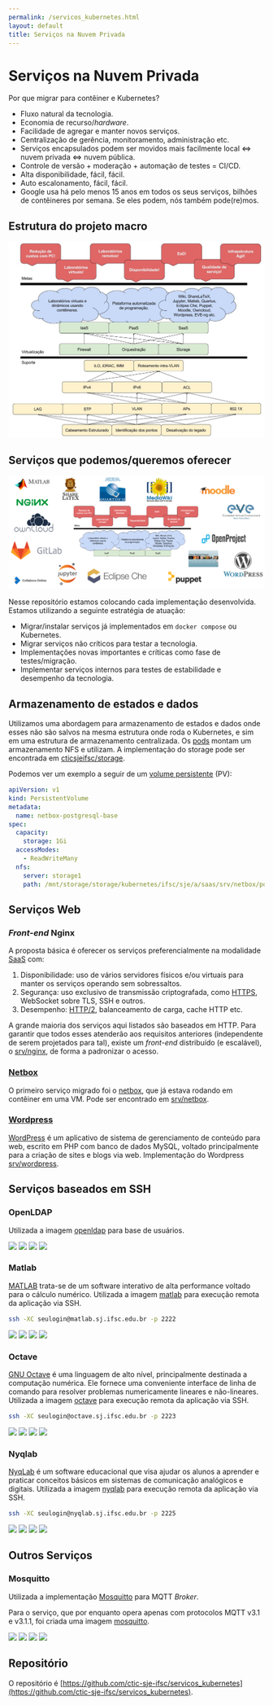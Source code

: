 ```yaml
---
permalink: /servicos_kubernetes.html
layout: default
title: Serviços na Nuvem Privada
---
```


# Serviços na Nuvem Privada

Por que migrar para contêiner e Kubernetes?

- Fluxo natural da tecnologia.
- Economia de recurso/_hardware_.
- Facilidade de agregar e manter novos serviços.
- Centralização de gerência, monitoramento, administração etc.
- Serviços encapsulados podem ser movidos mais facilmente
  local <=> nuvem privada <=> nuvem pública.
- Controle de versão + moderação + automação de testes = CI/CD.
- Alta disponibilidade, fácil, fácil.
- Auto escalonamento, fácil, fácil.
- Google usa há pelo menos 15 anos em todos os seus serviços, bilhões de contêineres por semana. Se eles podem, nós também pode(re)mos.

## Estrutura do projeto macro

![Projeto Macro](/assets/img/projeto_macro_ctic.jpg)

## Serviços que podemos/queremos oferecer

![Projeto Macro](/assets/img/servicos_possiveis.png)

Nesse repositório estamos colocando cada implementação desenvolvida.
Estamos utilizando a seguinte estratégia de atuação:

- Migrar/instalar serviços já implementados em `docker compose` ou Kubernetes.
- Migrar serviços não críticos para testar a tecnologia.
- Implementações novas importantes e críticas como fase de testes/migração.
- Implementar serviços internos para testes de estabilidade e desempenho da
  tecnologia.

## Armazenamento de estados e dados

Utilizamos uma abordagem para armazenamento de estados e dados onde esses não
são salvos na mesma estrutura onde roda o Kubernetes, e sim em uma estrutura de
armazenamento centralizada. Os
[pods](https://kubernetes.io/docs/concepts/workloads/pods/pod/) montam um
armazenamento NFS e utilizam.
A implementação do storage pode ser encontrada em
[cticsjeifsc/storage](https://github.com/ctic-sje-ifsc/storage).

Podemos ver um exemplo a seguir de um
[volume persistente](https://kubernetes.io/docs/concepts/storage/persistent-volumes/)
(PV):

```yaml
apiVersion: v1
kind: PersistentVolume
metadata:
  name: netbox-postgresql-base
spec:
  capacity:
    storage: 1Gi
  accessModes:
    - ReadWriteMany
  nfs:
    server: storage1
    path: /mnt/storage/storage/kubernetes/ifsc/sje/a/saas/srv/netbox/postgresql/base
```

## Serviços Web

### _Front-end_ Nginx

A proposta básica é oferecer os serviços preferencialmente na modalidade
[SaaS](https://pt.wikipedia.org/wiki/Software_como_servi%C3%A7o) com:

1. Disponibilidade: uso de vários servidores físicos e/ou virtuais para manter
   os serviços operando sem sobressaltos.
1. Segurança: uso exclusivo de transmissão criptografada, como
   [HTTPS](https://www.ssllabs.com/ssltest/analyze.html?d=projetos.sj.ifsc.edu.br&latest),
   WebSocket sobre TLS, SSH e outros.
1. Desempenho: [HTTP/2](https://http2.github.io/), balanceamento de carga, cache
   HTTP etc.

A grande maioria dos serviços aqui listados são baseados em HTTP.
Para garantir que todos esses atenderão aos requisitos anteriores
(independente de serem projetados para tal), existe um _front-end_ distribuído
(e escalável), o
[srv/nginx](https://github.com/ctic-sje-ifsc/kubernetes/tree/master/srv/nginx),
de forma a padronizar o acesso.

### [Netbox](https://netbox.sj.ifsc.edu.br)

O primeiro serviço migrado foi o [netbox](https://netbox.sj.ifsc.edu.br/), que já estava rodando em contêiner em uma VM. Pode ser encontrado em [srv/netbox](https://github.com/ctic-sje-ifsc/kubernetes/tree/master/srv/netbox).

### [Wordpress](https://wordpress.sj.ifsc.edu.br)

[WordPress](https://br.wordpress.org) é um aplicativo de sistema de
gerenciamento de conteúdo para web, escrito em PHP com banco de dados MySQL,
voltado principalmente para a criação de sites e blogs via web. Implementação
do Wordpress
[srv/wordpress](https://github.com/ctic-sje-ifsc/kubernetes/tree/master/srv/wordpress).

## Serviços baseados em SSH

### OpenLDAP

Utilizada a imagem
[openldap](https://github.com/ctic-sje-ifsc/imagens/tree/master/openldap)
para base de usuários.

[![](https://images.microbadger.com/badges/image/cticsjeifsc/openldap.svg)](https://microbadger.com/images/cticsjeifsc/openldap "Get your own image badge on microbadger.com")
[![](https://images.microbadger.com/badges/version/cticsjeifsc/openldap.svg)](https://microbadger.com/images/cticsjeifsc/openldap "Get your own version badge on microbadger.com")
[![](https://images.microbadger.com/badges/commit/cticsjeifsc/openldap.svg)](https://microbadger.com/images/cticsjeifsc/openldap "Get your own commit badge on microbadger.com")
[![](https://images.microbadger.com/badges/license/cticsjeifsc/openldap.svg)](https://microbadger.com/images/cticsjeifsc/openldap "Get your own license badge on microbadger.com")

### Matlab

[MATLAB](https://www.mathworks.com/products/matlab.html) trata-se de um software interativo de alta performance voltado para o cálculo numérico.
Utilizada a imagem
[matlab](https://github.com/ctic-sje-ifsc/imagens/tree/master/matlab)
para execução remota da aplicação via SSH.

```sh
ssh -XC seulogin@matlab.sj.ifsc.edu.br -p 2222
```

[![](https://images.microbadger.com/badges/image/cticsjeifsc/matlab.svg)](https://microbadger.com/images/cticsjeifsc/matlab "Get your own image badge on microbadger.com")
[![](https://images.microbadger.com/badges/version/cticsjeifsc/matlab.svg)](https://microbadger.com/images/cticsjeifsc/matlab "Get your own version badge on microbadger.com")
[![](https://images.microbadger.com/badges/commit/cticsjeifsc/matlab.svg)](https://microbadger.com/images/cticsjeifsc/matlab "Get your own commit badge on microbadger.com")
[![](https://images.microbadger.com/badges/license/cticsjeifsc/matlab.svg)](https://microbadger.com/images/cticsjeifsc/matlab "Get your own license badge on microbadger.com")

### Octave

[GNU Octave](https://www.gnu.org) é uma linguagem de alto nível, principalmente destinada a computação numérica. Ele fornece uma conveniente interface de linha de comando para resolver problemas numericamente lineares e não-lineares.
Utilizada a imagem
[octave](https://github.com/ctic-sje-ifsc/imagens/tree/master/octave)
para execução remota da aplicação via SSH.

```sh
ssh -XC seulogin@octave.sj.ifsc.edu.br -p 2223
```

[![](https://images.microbadger.com/badges/image/cticsjeifsc/octave.svg)](https://microbadger.com/images/cticsjeifsc/octave "Get your own image badge on microbadger.com")
[![](https://images.microbadger.com/badges/version/cticsjeifsc/octave.svg)](https://microbadger.com/images/cticsjeifsc/octave "Get your own version badge on microbadger.com")
[![](https://images.microbadger.com/badges/commit/cticsjeifsc/octave.svg)](https://microbadger.com/images/cticsjeifsc/octave "Get your own commit badge on microbadger.com")
[![](https://images.microbadger.com/badges/license/cticsjeifsc/octave.svg)](https://microbadger.com/images/cticsjeifsc/octave "Get your own license badge on microbadger.com")

### Nyqlab

[NyqLab](https://github.com/rwnobrega/nyqlab) é um software educacional que visa ajudar os alunos a aprender e praticar conceitos básicos em sistemas de comunicação analógicos e digitais.
Utilizada a imagem
[nyqlab](https://github.com/ctic-sje-ifsc/imagens/tree/master/nyqlab)
para execução remota da aplicação via SSH.

```sh
ssh -XC seulogin@nyqlab.sj.ifsc.edu.br -p 2225
```

[![](https://images.microbadger.com/badges/image/cticsjeifsc/nyqlab.svg)](https://microbadger.com/images/cticsjeifsc/nyqlab "Get your own image badge on microbadger.com")
[![](https://images.microbadger.com/badges/version/cticsjeifsc/nyqlab.svg)](https://microbadger.com/images/cticsjeifsc/nyqlab "Get your own version badge on microbadger.com")
[![](https://images.microbadger.com/badges/commit/cticsjeifsc/nyqlab.svg)](https://microbadger.com/images/cticsjeifsc/nyqlab "Get your own commit badge on microbadger.com")
[![](https://images.microbadger.com/badges/license/cticsjeifsc/nyqlab.svg)](https://microbadger.com/images/cticsjeifsc/nyqlab "Get your own license badge on microbadger.com")

## Outros Serviços

### Mosquitto

Utilizada a implementação [Mosquitto](https://mosquitto.org/) para MQTT _Broker_.

Para o serviço, que por enquanto opera apenas com protocolos MQTT v3.1 e v3.1.1, foi criada uma imagem [mosquitto](https://github.com/ctic-sje-ifsc/imagens/tree/master/mosquitto).

[![](https://images.microbadger.com/badges/image/cticsjeifsc/mosquitto.svg)](https://microbadger.com/images/cticsjeifsc/mosquitto "Get your own image badge on microbadger.com")
[![](https://images.microbadger.com/badges/version/cticsjeifsc/mosquitto.svg)](https://microbadger.com/images/cticsjeifsc/mosquitto "Get your own version badge on microbadger.com")
[![](https://images.microbadger.com/badges/commit/cticsjeifsc/mosquitto.svg)](https://microbadger.com/images/cticsjeifsc/mosquitto "Get your own commit badge on microbadger.com")
[![](https://images.microbadger.com/badges/license/cticsjeifsc/mosquitto.svg)](https://microbadger.com/images/cticsjeifsc/mosquitto "Get your own license badge on microbadger.com")

## Repositório

O repositório é [https://github.com/ctic-sje-ifsc/servicos_kubernetes](https://github.com/ctic-sje-ifsc/servicos_kubernetes).
